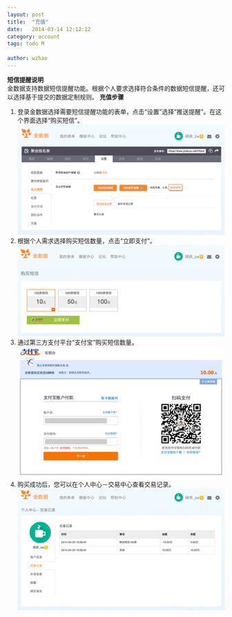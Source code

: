 ```yaml
---
layout: post
title:  "充值"
date:   2014-03-14 12:12:12
category: account
tags: todo M

author: wzhao
---
```


**短信提醒说明**  
金数据支持数据短信提醒功能。根据个人要求选择符合条件的数据短信提醒，还可以选择基于提交的数据定制规则。 
**充值步骤**

1. 登录金数据选择需要短信提醒功能的表单，点击“设置”选择“推送提醒”。在这个界面选择“购买短信”。
![申请发票](/images/recharge-1.png)
2. 根据个人需求选择购买短信数量，点击“立即支付”。  
![申请发票](/images/recharge-2.png)
3. 通过第三方支付平台“支付宝”购买短信数量。
![申请发票](/images/recharge-3.png)
4. 购买成功后，您可以在个人中心－交易中心查看交易记录。
![申请发票](/images/recharge-4.png)
